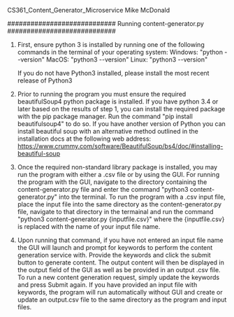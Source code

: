 CS361_Content_Generator_Microservice
Mike McDonald

############################
Running content-generator.py
############################
1. First, ensure python 3 is installed by running one of the following commands in the terminal of your operating system:
    Windows:    "python --version"
    MacOS:      "python3 --version"
    Linux:      "python3 --version"

    If you do not have Python3 installed, please install the most recent release of Python3

2. Prior to running the program you must ensure the required beautifulSoup4 python package is installed. If you have python 3.4 or later based on the results of step 1, you can install the required package with the pip package manager. Run the command "pip install beautifulsoup4" to do so. If you have another version of Python you can install beautiful soup with an alternative method outlined in the installation docs at the following web address: https://www.crummy.com/software/BeautifulSoup/bs4/doc/#installing-beautiful-soup 

3. Once the required non-standard library package is installed, you may run the program with either a .csv file or by using the GUI. For running the program with the GUI, navigate to the directory containing the content-generator.py file and enter the command "python3 content-generator.py" into the terminal. To run the program with a .csv input file, place the input file into the same directory as the content-generator.py file, navigate to that directory in the termainal and run the command "python3 content-generator.py {inputfile.csv}" where the {inputfile.csv} is replaced with the name of your input file name. 

4. Upon running that command, if you have not entered an input file name the GUI will launch and prompt for keywords to perform the content generation service with. Provide the keywords and click the submit button to generate content. The output content will then be displayed in the output field of the GUI as well as be provided in an output .csv file. To run a new content generation request, simply update the keywords and press Submit again. If you have provided an input file with keywords, the program will run automatically without GUI and create or update an output.csv file to the same directory as the program and input files.
